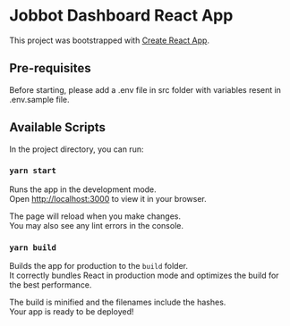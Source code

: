 # Jobbot Dashboard React App

This project was bootstrapped with [Create React App](https://github.com/facebook/create-react-app).

## Pre-requisites

Before starting, please add a .env file in src folder with variables resent in .env.sample file.

## Available Scripts

In the project directory, you can run:

### `yarn start`

Runs the app in the development mode.\
Open [http://localhost:3000](http://localhost:3000) to view it in your browser.

The page will reload when you make changes.\
You may also see any lint errors in the console.

### `yarn build`

Builds the app for production to the `build` folder.\
It correctly bundles React in production mode and optimizes the build for the best performance.

The build is minified and the filenames include the hashes.\
Your app is ready to be deployed!
